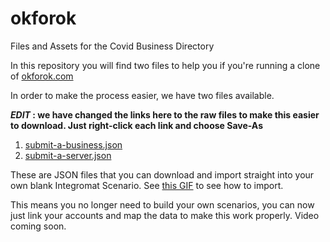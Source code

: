 # okforok
Files and Assets for the Covid Business Directory

In this repository you will find two files to help you if you're running a clone of [okforok.com](https://okforok.com)

In order to make the process easier, we have two files available. 

__*EDIT* : we have changed the links here to the raw files to make this easier to download. Just right-click each link and choose Save-As__

1. [submit-a-business.json](https://raw.githubusercontent.com/rileyrichter/okforok/master/submit-a-business.json)
2. [submit-a-server.json](https://raw.githubusercontent.com/rileyrichter/okforok/master/submit-a-server.json)

These are JSON files that you can download and import straight into your own blank Integromat Scenario. See [this GIF](https://share.getcloudapp.com/xQug5gPm) to see how to import.
     
 This means you no longer need to build your own scenarios, you can now just link your accounts and map the data to make this work properly. Video coming soon.     
